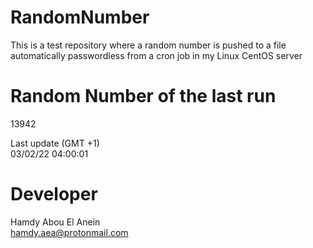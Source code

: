 # RandomNumber    
This is a test repository where a random number is pushed to a file automatically passwordless from a cron job in my Linux CentOS server    
# Random Number of the last run   
13942
      
Last update (GMT +1)    
03/02/22 04:00:01
# Developer    
Hamdy Abou El Anein   
hamdy.aea@protonmail.com
